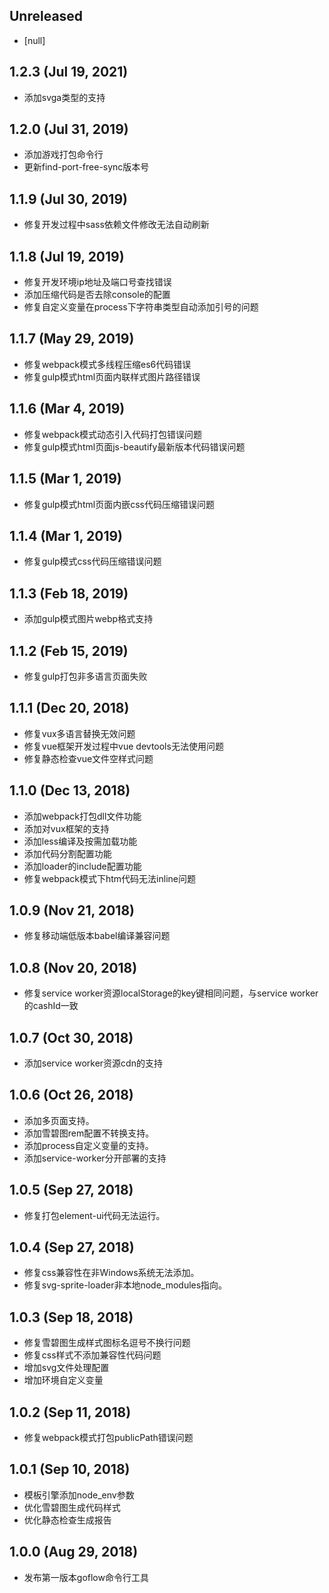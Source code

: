 ## Unreleased

* [null]

## 1.2.3 (Jul 19, 2021)
* 添加svga类型的支持

## 1.2.0 (Jul 31, 2019)

* 添加游戏打包命令行
* 更新find-port-free-sync版本号

## 1.1.9 (Jul 30, 2019)

* 修复开发过程中sass依赖文件修改无法自动刷新

## 1.1.8 (Jul 19, 2019)

* 修复开发环境ip地址及端口号查找错误
* 添加压缩代码是否去除console的配置
* 修复自定义变量在process下字符串类型自动添加引号的问题

## 1.1.7 (May 29, 2019)

* 修复webpack模式多线程压缩es6代码错误
* 修复gulp模式html页面内联样式图片路径错误

## 1.1.6 (Mar 4, 2019)

* 修复webpack模式动态引入代码打包错误问题
* 修复gulp模式html页面js-beautify最新版本代码错误问题

## 1.1.5 (Mar 1, 2019)

* 修复gulp模式html页面内嵌css代码压缩错误问题

## 1.1.4 (Mar 1, 2019)

* 修复gulp模式css代码压缩错误问题

## 1.1.3 (Feb 18, 2019)

* 添加gulp模式图片webp格式支持

## 1.1.2 (Feb 15, 2019)

* 修复gulp打包非多语言页面失败

## 1.1.1 (Dec 20, 2018)

* 修复vux多语言替换无效问题
* 修复vue框架开发过程中vue devtools无法使用问题
* 修复静态检查vue文件空样式问题

## 1.1.0 (Dec 13, 2018)

* 添加webpack打包dll文件功能
* 添加对vux框架的支持
* 添加less编译及按需加载功能
* 添加代码分割配置功能
* 添加loader的include配置功能
* 修复webpack模式下htm代码无法inline问题

## 1.0.9 (Nov 21, 2018)

* 修复移动端低版本babel编译兼容问题

## 1.0.8 (Nov 20, 2018)

* 修复service worker资源localStorage的key键相同问题，与service worker的cashId一致

## 1.0.7 (Oct 30, 2018)

* 添加service worker资源cdn的支持

## 1.0.6 (Oct 26, 2018)

* 添加多页面支持。
* 添加雪碧图rem配置不转换支持。
* 添加process自定义变量的支持。
* 添加service-worker分开部署的支持

## 1.0.5 (Sep 27, 2018)

* 修复打包element-ui代码无法运行。

## 1.0.4 (Sep 27, 2018)

* 修复css兼容性在非Windows系统无法添加。
* 修复svg-sprite-loader非本地node_modules指向。


## 1.0.3 (Sep 18, 2018)

* 修复雪碧图生成样式图标名逗号不换行问题
* 修复css样式不添加兼容性代码问题
* 增加svg文件处理配置
* 增加环境自定义变量

## 1.0.2 (Sep 11, 2018)

* 修复webpack模式打包publicPath错误问题

## 1.0.1 (Sep 10, 2018)

* 模板引擎添加node_env参数
* 优化雪碧图生成代码样式
* 优化静态检查生成报告

## 1.0.0 (Aug 29, 2018)

* 发布第一版本goflow命令行工具
